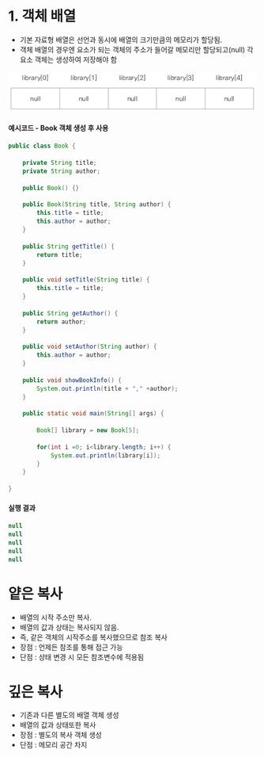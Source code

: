 
# 1. 객체 배열
- 기본 자료형 배열은 선언과 동시에 배열의 크기만큼의 메모리가 할당됨.
- 객체 배열의 경우엔 요소가 되는 객체의 주소가 들어갈 메모리만 할당되고(null) 각 요소 객체는 생성하여 저장해야 함

![datatype](./img/ObjectArray.png)

#### 예시코드 - Book 객체 생성 후 사용
```java
public class Book {

	private String title;
	private String author;
	
	public Book() {}
	
	public Book(String title, String author) {
		this.title = title;
		this.author = author;
	}

	public String getTitle() {
		return title;
	}

	public void setTitle(String title) {
		this.title = title;
	}

	public String getAuthor() {
		return author;
	}

	public void setAuthor(String author) {
		this.author = author;
	}
	
	public void showBookInfo() {
		System.out.println(title + "," +author);
	}

	public static void main(String[] args) {

		Book[] library = new Book[5];
				
		for(int i =0; i<library.length; i++) {
			System.out.println(library[i]);
		}
	}

}
```
#### 실행 결과
```java
null
null
null
null
null
```



# 얕은 복사
- 배열의 시작 주소만 복사.
- 배열의 값과 상태는 복사되지 않음.
- 즉, 같은 객체의 시작주소를 복사했으므로 참조 복사
- 장점 : 언제든 참조를 통해 접근 가능
- 단점 : 상태 변경 시 모든 참조변수에 적용됨

# 깊은 복사
- 기존과 다른 별도의 배열 객체 생성
- 배열의 값과 상태또한 복사
- 장점 : 별도의 복사 객체 생성
- 단점 : 메모리 공간 차지